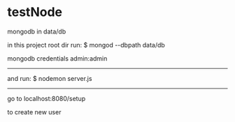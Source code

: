 # testNode

mongodb in data/db

in this project root dir run:
$ mongod --dbpath data/db

mongodb credentials
admin:admin

 ---

and run:
$ nodemon server.js

---

go to localhost:8080/setup

to create new user